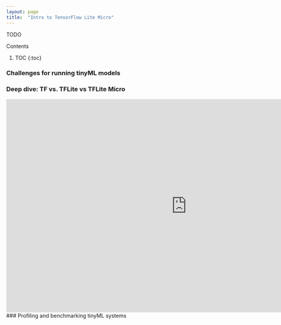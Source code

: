 ```yaml
---
layout: page
title:  "Intro to TensorFlow Lite Micro"
---
```


TODO

<div id="toc_container" markdown="1">
<p class="toc_title">Contents</p>

1. TOC
{:toc}
</div>

### Challenges for running tinyML models
### Deep dive: TF vs. TFLite vs TFLite Micro
<iframe src="https://docs.google.com/presentation/d/e/2PACX-1vSs3i2V1r7nnWUNeAqCccNurxhgXtAFF1cNzBuUqzdg_5gmvkgOao8lZhvXxuWZWrsHTuN9eWbcgD5v/embed?start=false&loop=false&delayms=10000" frameborder="0" width="960" height="569" allowfullscreen="true" mozallowfullscreen="true" webkitallowfullscreen="true"></iframe>
### Profiling and benchmarking tinyML systems
